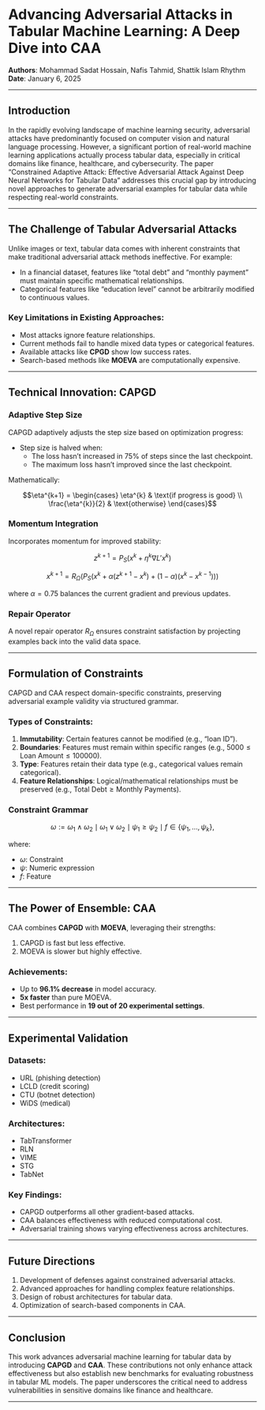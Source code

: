 # Advancing Adversarial Attacks in Tabular Machine Learning: A Deep Dive into CAA

**Authors**: Mohammad Sadat Hossain, Nafis Tahmid, Shattik Islam Rhythm  
**Date**: January 6, 2025

---

## Introduction

In the rapidly evolving landscape of machine learning security, adversarial attacks have predominantly focused on computer vision and natural language processing. However, a significant portion of real-world machine learning applications actually process tabular data, especially in critical domains like finance, healthcare, and cybersecurity. The paper “Constrained Adaptive Attack: Effective Adversarial Attack Against Deep Neural Networks for Tabular Data” addresses this crucial gap by introducing novel approaches to generate adversarial examples for tabular data while respecting real-world constraints.

---

## The Challenge of Tabular Adversarial Attacks

Unlike images or text, tabular data comes with inherent constraints that make traditional adversarial attack methods ineffective. For example:
- In a financial dataset, features like “total debt” and “monthly payment” must maintain specific mathematical relationships.
- Categorical features like “education level” cannot be arbitrarily modified to continuous values.

### Key Limitations in Existing Approaches:
- Most attacks ignore feature relationships.
- Current methods fail to handle mixed data types or categorical features.
- Available attacks like **CPGD** show low success rates.
- Search-based methods like **MOEVA** are computationally expensive.

---

## Technical Innovation: CAPGD

### Adaptive Step Size
CAPGD adaptively adjusts the step size based on optimization progress:
- Step size is halved when:
  - The loss hasn’t increased in 75% of steps since the last checkpoint.
  - The maximum loss hasn’t improved since the last checkpoint.

Mathematically:
```math
\eta^{k+1} =
\begin{cases}
\eta^{k} & \text{if progress is good} \\
\frac{\eta^{k}}{2} & \text{otherwise}
\end{cases}
```

### Momentum Integration
Incorporates momentum for improved stability:
```math
z^{k+1} = P_S\left( x^{k} + \eta^{k} \nabla L'x^{k} \right)
```

```math
x^{k+1} = R_{\Omega}\left( P_S\left( x^{k} + \alpha \left( z^{k+1} - x^{k} \right) + (1-\alpha) \left( x^{k} - x^{k-1} \right) \right) \right)
```

where $\alpha = 0.75$ balances the current gradient and previous updates.

### Repair Operator
A novel repair operator $R_{\Omega}$ ensures constraint satisfaction by projecting examples back into the valid data space.

---

## Formulation of Constraints

CAPGD and CAA respect domain-specific constraints, preserving adversarial example validity via structured grammar.

### Types of Constraints:
1. **Immutability**: Certain features cannot be modified (e.g., “loan ID”).
2. **Boundaries**: Features must remain within specific ranges (e.g., $5000 \leq \text{Loan Amount} \leq 100000$).
3. **Type**: Features retain their data type (e.g., categorical values remain categorical).
4. **Feature Relationships**: Logical/mathematical relationships must be preserved (e.g., $\text{Total Debt} \geq \text{Monthly Payments}$).

### Constraint Grammar
```math
\omega := \omega_1 \land \omega_2 \mid \omega_1 \lor \omega_2 \mid \psi_1 \geq \psi_2 \mid f \in \{\psi_1, \ldots, \psi_k\},
```
where:
- $\omega$: Constraint
- $\psi$: Numeric expression
- $f$: Feature

---

## The Power of Ensemble: CAA

CAA combines **CAPGD** with **MOEVA**, leveraging their strengths:
1. CAPGD is fast but less effective.
2. MOEVA is slower but highly effective.

### Achievements:
- Up to **96.1% decrease** in model accuracy.
- **5x faster** than pure MOEVA.
- Best performance in **19 out of 20 experimental settings**.

---

## Experimental Validation

### Datasets:
- URL (phishing detection)
- LCLD (credit scoring)
- CTU (botnet detection)
- WiDS (medical)

### Architectures:
- TabTransformer
- RLN
- VIME
- STG
- TabNet

### Key Findings:
- CAPGD outperforms all other gradient-based attacks.
- CAA balances effectiveness with reduced computational cost.
- Adversarial training shows varying effectiveness across architectures.

---

## Future Directions

1. Development of defenses against constrained adversarial attacks.
2. Advanced approaches for handling complex feature relationships.
3. Design of robust architectures for tabular data.
4. Optimization of search-based components in CAA.

---

## Conclusion

This work advances adversarial machine learning for tabular data by introducing **CAPGD** and **CAA**. These contributions not only enhance attack effectiveness but also establish new benchmarks for evaluating robustness in tabular ML models. The paper underscores the critical need to address vulnerabilities in sensitive domains like finance and healthcare.

---
